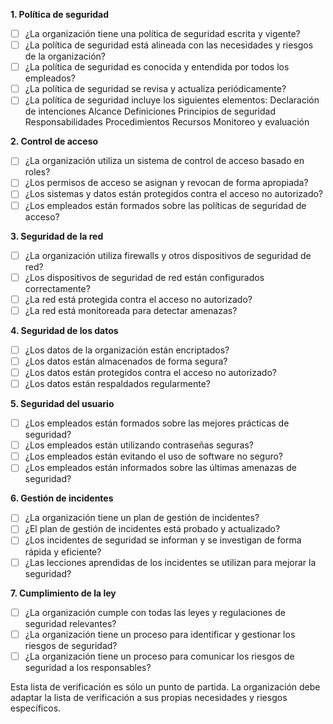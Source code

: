**1. Política de seguridad**

- [ ] ¿La organización tiene una política de seguridad escrita y vigente?
- [ ] ¿La política de seguridad está alineada con las necesidades y riesgos de la organización?
- [ ] ¿La política de seguridad es conocida y entendida por todos los empleados?
- [ ] ¿La política de seguridad se revisa y actualiza periódicamente?
- [ ] ¿La política de seguridad incluye los siguientes elementos:
        Declaración de intenciones
        Alcance
        Definiciones
        Principios de seguridad
        Responsabilidades
        Procedimientos
        Recursos
        Monitoreo y evaluación

**2. Control de acceso**

- [ ] ¿La organización utiliza un sistema de control de acceso basado en roles?
- [ ] ¿Los permisos de acceso se asignan y revocan de forma apropiada?
- [ ] ¿Los sistemas y datos están protegidos contra el acceso no autorizado?
- [ ] ¿Los empleados están formados sobre las políticas de seguridad de acceso?

**3. Seguridad de la red**

- [ ] ¿La organización utiliza firewalls y otros dispositivos de seguridad de red?
- [ ] ¿Los dispositivos de seguridad de red están configurados correctamente?
- [ ] ¿La red está protegida contra el acceso no autorizado?
- [ ] ¿La red está monitoreada para detectar amenazas?

**4. Seguridad de los datos**

- [ ] ¿Los datos de la organización están encriptados?
- [ ] ¿Los datos están almacenados de forma segura?
- [ ] ¿Los datos están protegidos contra el acceso no autorizado?
- [ ] ¿Los datos están respaldados regularmente?

**5. Seguridad del usuario**

- [ ] ¿Los empleados están formados sobre las mejores prácticas de seguridad?
- [ ] ¿Los empleados están utilizando contraseñas seguras?
- [ ] ¿Los empleados están evitando el uso de software no seguro?
- [ ] ¿Los empleados están informados sobre las últimas amenazas de seguridad?

**6. Gestión de incidentes**

- [ ] ¿La organización tiene un plan de gestión de incidentes?
- [ ] ¿El plan de gestión de incidentes está probado y actualizado?
- [ ] ¿Los incidentes de seguridad se informan y se investigan de forma rápida y eficiente?
- [ ] ¿Las lecciones aprendidas de los incidentes se utilizan para mejorar la seguridad?

**7. Cumplimiento de la ley**

- [ ] ¿La organización cumple con todas las leyes y regulaciones de seguridad relevantes?
- [ ] ¿La organización tiene un proceso para identificar y gestionar los riesgos de seguridad?
- [ ] ¿La organización tiene un proceso para comunicar los riesgos de seguridad a los responsables?

Esta lista de verificación es sólo un punto de partida. La organización debe adaptar la lista de verificación a sus propias necesidades y riesgos específicos.
